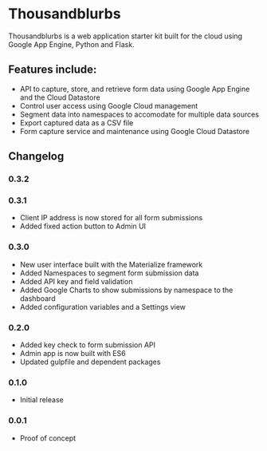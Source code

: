 # Thousandblurbs
Thousandblurbs is a web application starter kit built for the cloud using Google App Engine, Python and Flask.

## Features include:

* API to capture, store, and retrieve form data using Google App Engine and the Cloud Datastore
* Control user access using Google Cloud management
* Segment data into namespaces to accomodate for multiple data sources
* Export captured data as a CSV file
* Form capture service and maintenance using Google Cloud Datastore

## Changelog

### 0.3.2

### 0.3.1
* Client IP address is now stored for all form submissions
* Added fixed action button to Admin UI

### 0.3.0
* New user interface built with the Materialize framework
* Added Namespaces to segment form submission data
* Added API key and field validation
* Added Google Charts to show submissions by namespace to the dashboard 
* Added configuration variables and a Settings view

### 0.2.0
* Added key check to form submission API
* Admin app is now built with ES6
* Updated gulpfile and dependent packages

### 0.1.0 
* Initial release

### 0.0.1
* Proof of concept
